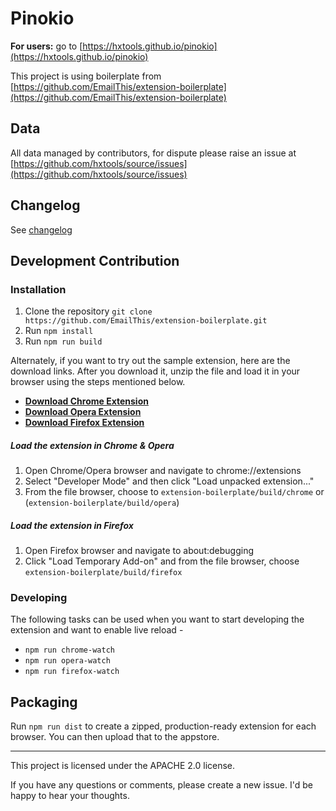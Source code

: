 # Pinokio  
 
**For users:** go to [https://hxtools.github.io/pinokio](https://hxtools.github.io/pinokio)

This project is using boilerplate from [https://github.com/EmailThis/extension-boilerplate](https://github.com/EmailThis/extension-boilerplate)

## Data

All data managed by contributors, for dispute please raise an issue at [https://github.com/hxtools/source/issues](https://github.com/hxtools/source/issues)

## Changelog

See [changelog](changelo.md)

## Development Contribution

### Installation
1. Clone the repository `git clone https://github.com/EmailThis/extension-boilerplate.git`
2. Run `npm install`
3. Run `npm run build`

Alternately, if you want to try out the sample extension, here are the download links. After you download it, unzip the file and load it in your browser using the steps mentioned below.
 - [**Download Chrome Extension**](https://github.com/EmailThis/extension-boilerplate/releases/download/v1.0/chrome.zip)
 - [**Download Opera Extension**](https://github.com/EmailThis/extension-boilerplate/releases/download/v1.0/opera.zip)
 - [**Download Firefox Extension**](https://github.com/EmailThis/extension-boilerplate/releases/download/v1.0/firefox.zip)


##### Load the extension in Chrome & Opera
1. Open Chrome/Opera browser and navigate to chrome://extensions
2. Select "Developer Mode" and then click "Load unpacked extension..."
3. From the file browser, choose to `extension-boilerplate/build/chrome` or (`extension-boilerplate/build/opera`)


##### Load the extension in Firefox
1. Open Firefox browser and navigate to about:debugging
2. Click "Load Temporary Add-on" and from the file browser, choose `extension-boilerplate/build/firefox`


### Developing
The following tasks can be used when you want to start developing the extension and want to enable live reload - 

- `npm run chrome-watch`
- `npm run opera-watch`
- `npm run firefox-watch`


## Packaging
Run `npm run dist` to create a zipped, production-ready extension for each browser. You can then upload that to the appstore.


-----------
This project is licensed under the APACHE 2.0 license. 

If you have any questions or comments, please create a new issue. I'd be happy to hear your thoughts.